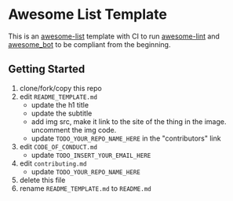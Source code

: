 # Awesome List Template

This is an [awesome-list](https://github.com/sindresorhus/awesome) template with CI to run [awesome-lint](https://github.com/sindresorhus/awesome-lint) and [awesome_bot](https://github.com/dkhamsing/awesome_bot) to be compliant from the beginning.

## Getting Started

1. clone/fork/copy this repo
2. edit `README_TEMPLATE.md`
    - update the h1 title
    - update the subtitle
    - add img src, make it link to the site of the thing in the image. uncomment the img code.
    - update `TODO_YOUR_REPO_NAME_HERE` in the "contributors" link
3. edit `CODE_OF_CONDUCT.md`
    - update `TODO_INSERT_YOUR_EMAIL_HERE`
4. edit `contributing.md`
    - update `TODO_YOUR_REPO_NAME_HERE`
5. delete this file
6. rename `README_TEMPLATE.md` to `README.md`